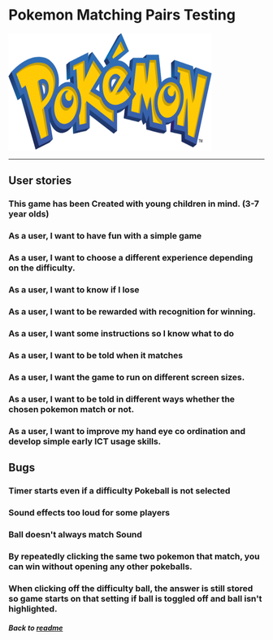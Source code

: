 # Pokemon Matching Pairs Testing

<img src="assets/images/poke-logo.png" width="400" height="230" />

---

## User stories

### This game has been Created with young children in mind. (3-7 year olds)

### As a user, I want to have fun with a simple game

### As a user, I want to choose a different experience depending on the difficulty. 

### As a user, I want to know if I lose

### As a user, I want to be rewarded with recognition for winning. 

### As a user, I want some instructions so I know what to do

### As a user, I want to be told when it matches

### As a user, I want the game to run on different screen sizes.

### As a user, I want to be told in different ways whether the chosen pokemon match or not.

### As a user, I want to improve my hand eye co ordination and develop simple early ICT usage skills. 

## Bugs

### Timer starts even if a difficulty Pokeball is not selected

### Sound effects too loud for some players

### Ball doesn't always match Sound

### By repeatedly clicking the same two pokemon that match, you can win without opening any other pokeballs. 

### When clicking off the difficulty ball, the answer is still stored so game starts on that setting if ball is toggled off and ball isn't highlighted. 

##### Back to [readme](README.md)